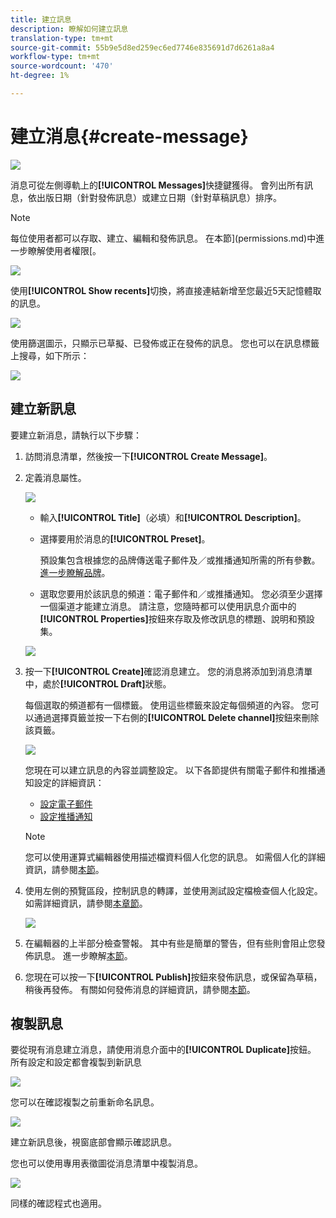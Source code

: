 ```yaml
---
title: 建立訊息
description: 瞭解如何建立訊息
translation-type: tm+mt
source-git-commit: 55b9e5d8ed259ec6ed7746e835691d7d6261a8a4
workflow-type: tm+mt
source-wordcount: '470'
ht-degree: 1%

---
```


# 建立消息{#create-message}

![](assets/do-not-localize/badge.png)

消息可從左側導軌上的&#x200B;**[!UICONTROL Messages]**&#x200B;快捷鍵獲得。 會列出所有訊息，依出版日期（針對發佈訊息）或建立日期（針對草稿訊息）排序。

>[!NOTE]
>
>每位使用者都可以存取、建立、編輯和發佈訊息。 在本節](permissions.md)中進一步瞭解使用者權限[。

![](assets/messages-list.png)

使用&#x200B;**[!UICONTROL Show recents]**&#x200B;切換，將直接連結新增至您最近5天記憶體取的訊息。

![](assets/show-recent-messages.png)

使用篩選圖示，只顯示已草擬、已發佈或正在發佈的訊息。 您也可以在訊息標籤上搜尋，如下所示：

![](assets/filter-messages.png)

## 建立新訊息

要建立新消息，請執行以下步驟：

1. 訪問消息清單，然後按一下&#x200B;**[!UICONTROL Create Message]**。

1. 定義消息屬性。

   ![](assets/create-message-properties.png)

   * 輸入&#x200B;**[!UICONTROL Title]**（必填）和&#x200B;**[!UICONTROL Description]**。

   * 選擇要用於消息的&#x200B;**[!UICONTROL Preset]**。

      預設集包含根據您的品牌傳送電子郵件及／或推播通知所需的所有參數。 [進一步瞭解品牌](administration.md#cjm-branding)。

   * 選取您要用於該訊息的頻道：電子郵件和／或推播通知。 您必須至少選擇一個渠道才能建立消息。
   請注意，您隨時都可以使用訊息介面中的&#x200B;**[!UICONTROL Properties]**&#x200B;按鈕來存取及修改訊息的標題、說明和預設集。

   ![](assets/message-properties.png)


1. 按一下&#x200B;**[!UICONTROL Create]**&#x200B;確認消息建立。 您的消息將添加到消息清單中，處於&#x200B;**[!UICONTROL Draft]**&#x200B;狀態。

   每個選取的頻道都有一個標籤。 使用這些標籤來設定每個頻道的內容。 您可以通過選擇頁籤並按一下右側的&#x200B;**[!UICONTROL Delete channel]**&#x200B;按鈕來刪除該頁籤。

   ![](assets/create-messages-content.png)

   您現在可以建立訊息的內容並調整設定。 以下各節提供有關電子郵件和推播通知設定的詳細資訊：

   * [設定電子郵件](configure-email.md)
   * [設定推播通知](configure-push.md)

   >[!NOTE]
   >   
   >您可以使用運算式編輯器使用描述檔資料個人化您的訊息。 如需個人化的詳細資訊，請參閱[本節](personalization/personalize.md)。


1. 使用左側的預覽區段，控制訊息的轉譯，並使用測試設定檔檢查個人化設定。 如需詳細資訊，請參閱[本章節](preview.md)。

   ![](assets/messages-simple-preview.png)

1. 在編輯器的上半部分檢查警報。  其中有些是簡單的警告，但有些則會阻止您發佈訊息。 進一步瞭解[本節](alerts.md)。

1. 您現在可以按一下&#x200B;**[!UICONTROL Publish]**&#x200B;按鈕來發佈訊息，或保留為草稿，稍後再發佈。 有關如何發佈消息的詳細資訊，請參閱[本節](publish-manage-message.md)。

## 複製訊息

要從現有消息建立消息，請使用消息介面中的&#x200B;**[!UICONTROL Duplicate]**&#x200B;按鈕。 所有設定和設定都會複製到新訊息

![](assets/message-duplicate.png)

您可以在確認複製之前重新命名訊息。

![](assets/message-duplicate-confirm.png)

建立新訊息後，視窗底部會顯示確認訊息。

您也可以使用專用表徵圖從消息清單中複製消息。

![](assets/message-duplicate-from-list.png)

同樣的確認程式也適用。
